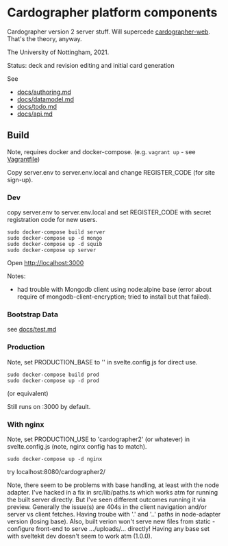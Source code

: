 # Cardographer platform components

Cardographer version 2 server stuff.
Will supercede [cardographer-web](https://github.com/ktg/cardographer-web).
That's the theory, anyway.

The University of Nottingham, 2021.

Status: deck and revision editing and initial card generation

See
- [docs/authoring.md](docs/authoring.md)
- [docs/datamodel.md](docs/datamodel.md)
- [docs/todo.md](docs/todo.md)
- [docs/api.md](docs/api.md)

## Build

Note, requires docker and docker-compose.
(e.g. `vagrant up` - see [Vagrantfile](Vagrantfile))

Copy server.env to server.env.local and change REGISTER_CODE
(for site sign-up).

### Dev

copy server.env to server.env.local and set REGISTER_CODE 
with secret registration code for new users.

```
sudo docker-compose build server
sudo docker-compose up -d mongo
sudo docker-compose up -d squib
sudo docker-compose up server
```
Open [http://localhost:3000](http://localhost:3000)

Notes:
- had trouble with Mongodb client using node:alpine base (error
  about require of mongodb-client-encryption; tried to install but
  that failed).

### Bootstrap Data

see [docs/test.md](docs/test.md)

### Production

Note, set PRODUCTION_BASE to '' in svelte.config.js
for direct use.

```
sudo docker-compose build prod
sudo docker-compose up -d prod
```
(or equivalent)

Still runs on :3000 by default.

### With nginx

Note, set PRODUCTION_USE to 'cardographer2' (or whatever)
in svelte.config.js (note, nginx config has to match).
```
sudo docker-compose up -d nginx
```

try localhost:8080/cardographer2/

Note, there seem to be problems with base handling, at least with the 
node adapter.
I've hacked in a fix in src/lib/paths.ts which works atm for running
the built server directly.
But I've seen different outcomes running it via preview.
Generally the issue(s) are 404s in the client navigation and/or
server vs client fetches.
Having troube with '.' and '..' paths in node-adapter version 
(losing base).
Also, built verion won't serve new files from static - configure front-end
to serve .../uploads/... directly!
Having any base set with sveltekit dev doesn't seem to work atm (1.0.0).

